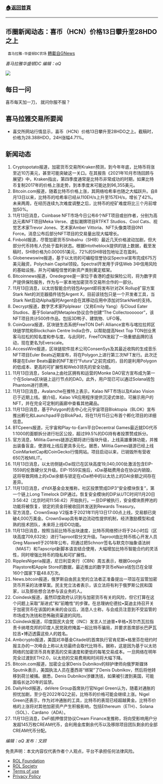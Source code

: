 ###  [:house:返回首頁](https://github.com/ourhimalayas/txt)
---


## 币圈新闻动态：喜币（HCN）价格13日攀升至28HDO之上
` 喜马拉雅-华盛顿DC农场` [轉載自GNews](https://gnews.org/zh-hans/1662683/)

*喜马拉雅华盛顿DC 编辑：aQ*

![](http://himalayawashingtondc.org/wp-content/uploads/2021/07/ScreenShot-2021-07-31-at-16.20.22@2x.png)



## 每日一问





喜币每天加一刀， 就问你服不服？





## 喜马拉雅交易所要闻





- 喜交所网站行情显示，喜币（HCN）价格13日攀升至28HDO之上。截稿时，价格为28.388HDO，24H涨幅4.71%。






## 新闻动态





1. Cryptopotato报道，加密货币交易所Kraken预测，到今年年底，比特币将涨至近10万美元，甚至可能突破这一关口。在其报告《2021年10月市场回顾与展望》中，Kraken指出，第四季度通常是比特币非常成功的时期，如果比特币复制2017年的价格上涨走势，到本季度末可能达到96,355美元。
2. Bitcoin.com报道，随着比特币价格上涨，其网络哈希率也随之大幅跃升。自8月13日以来，比特币的哈希率已经从110EH/s上升至157EH/s，增长了42%。未来两周，在经历连续九次难度调整之后，比特币的挖矿难度将比三个月前增加50%。
3. 11月13日消息，Coinbase NFT市场今日公布6个NFT项目或创作者，分别为高达元素NFT项目Meka Verse、虚拟潮牌项目RTFKT Studios、Cool Cats、视觉艺术家Trevor Jones、艺术家Amber Vittoria、NFT头像类项目0N1 Force。消息公布后部分NFT项目的交易量出现大幅增长。
4. Finbold报道，尽管加密货币ShibaInu（SHIB）最近几天价格波动加剧，但大部分代币持有人仍处于盈利状态。根据Intotheblock提供的链上数据，截至发稿时，SHIB价格为0.000051美元，72%的SHIB钱包地址正在盈利。
5. Globenewswire报道，基于以太坊的可编程信誉协议Spectral宣布完成675万美元融资，Polychain Capital领投。Spectral开发用于评估Web 3中信用风险的基础设施，并为可编程信誉的新资产类别奠定框架。
6. Bitcoinnews报道，Onedegree是一家位于香港的虚拟保险公司，将为数字资产提供保险服务，作为与一家本地加密货币交易所合作的一部分。
7. 11月13日消息，以太坊智能合约钱包Argent即将发布针对ZK Rollup扩容方案Stark Net的浏览器插件钱包Argent X，目前该钱包只是一个开发者工具，当Stark Net启动Alpha版时Argent会在其移动应用中添加对StarkNet的支持。
8. Decrypt报道，数字艺术家Pplpleasr（又称Emily Yang）与Cloud Eater Studios、基于Solana的Metaplex协议合作创建“The Collectoooooor”，该NFT项目共计500件作品，包括3D鸭子、建筑物、UFO等。
9. CoinQuora报道，区块链生态系统FreeTON DeFi Alliance宣布与喀拉拉邦区块链学院和Blockchain Centre India合作，以帮助提高Next Top TON创业黑客马拉松的知名度和参与度。与此同时，FreeTON发起了一场重塑品牌的活动，现在更名为Everscale。
10. AccessWire报道，区块链软件技术公司ConsenSys及其最近收购的生成音乐NFT项目Euler Beats近期宣布，将在Polygon上进行第三次NFT发行。此次迁移是在Euler Beats最新的NFT发行“Futura”之前完成的，目的是利用Polygon的低成本、更高的可扩展性和Web3领先的安全功能。
11. 11月13日消息，Solana上由社区拥有和运营的Monke DAO官方宣布成为第一个在Solana区块链上运行节点的DAO。此外，用户现已可以通过Solana钱包Phantom进行质押。
12. 11月13日消息，Avalanche在推特上表示，Kalao NFT市场以及Kalao Vision已于近期上线。据介绍，Kalao VR应用程序提供沉浸式体验，可展示用户的NFT，并在完全可定制的画廊中查看其他藏品。
13. 11月13日消息，基于Polygon的去中心化元宇宙项目Bloktopia（BLOK）宣布推出孵化和Launchpad平台BlokPad，将在11月15日公布首个孵化项目的详细信息。
14. BTCpeers报道，元宇宙和Play-to-Earn平台Decentral Games最近就DG代币1:1000的面额拆分进行社区公投，超过99.5%的DG持有者投票赞成拆分。
15. 官方消息，Militia.Games链游近期将进行版块升级，上线英雄重铸功能，并推出装备盲盒，使游戏上线后更具多元化。据悉，Militia.Games链游已经上线CoinMarketCap和CoinGecko行情网站。项目启动以来，已销毁所有营收650万枚MILIT。
16. 11月13日消息，以太坊侧链xDai现已在区块高度19,040,000处激活包含EIP-1559的伦敦硬分叉升级。EIP-1559实施后，xDai基础费用会在协议内销毁，这将导致网络上的xDai余额与锁定在xDai桥中的以太坊上的DAI余额之间存在差异。
17. 11月13日消息，dYdX基金会发推称，社区投票赞成DIP3“安全模块恢复”，第一个链上Long Timelock DIP通过。恢复安全模块的DIP从UTC时间11月20日3:56:42（北京时间11:56:42）开始执行。一旦DIP被执行，安全模块质押池的功能将被恢复，锁定的资金将被收回并发送到Rewards Treasury。
18. 官方消息，CrownSwap V2版本于2021年11月13日17:00点上线，交易额已突破4,000万美金。CrownSwap具有单边流动性提供机制，经济激励模型和成熟的技术团队，未来将上线IDO功能。
19. 11月13日消息，按照当前比特币出块速度，比特币网络预计将于24小时后（区块高度709,632处）进行Taproot软分叉升级。Taproot由比特币核心开发人员Greg Maxwell于2018年公布，将通过把Schnorr签名与默克尔抽象语法树（MAST）和Tapscript新脚本语言结合使用，大幅增加比特币智能合约的灵活性，同时增强比特币的隐私和可扩展性。
20. RipplesNigeria报道，尼日利亚央行（CBN）周五表示，根据Google Playstore和Apple Store的数据，最近推出的数字货币eNaira钱包已在全球160个国家下载48.8万次。
21. News.bitcoin报道，俄罗斯自由民主党的立法者正准备提出一项旨在监管加密货币开采的法律草案。民主党立法者表示，该立法将有利于俄罗斯公民和国家，以及那些想合法参与该业务的人。
22. Coindesk报道，虽然印度政府认识到与加密货币有关的风险，但它打算在这个问题上采取”渐进式”和”前瞻性”的步骤。在总理纳伦德拉•莫迪主持召开关于加密货币在该国的未来的会议后，消息人士称，与会成员注意到不受监管的市场成为洗钱和恐怖融资渠道的风险。
23. Coindesk报道，印度国民大会党（INC）发言人兰迪普•辛格•苏尔杰瓦拉指责卡纳塔克邦的印度人民党政府掩盖一起比特币骗局，并要求首席部长巴萨瓦拉吉•博迈透露这些人的姓名。
24. Ambcrypto报道，美国对冲基金Citadel的首席执行官肯尼斯•格里芬在纽约时报主办的一次峰会上称以太坊最终会取代比特币。据称，这是因为基于以太坊网络的加密货币具有更高的交易速度和更低的每笔交易成本。一旦网络在明年完全过渡到ETH2.0，以太坊的交易费用和时间将大幅下降。
25. Bitcoin.com报道，加密企业家Denis Dubnikov的辩护律师向俄罗斯媒体Sputnik表示，美国执法人员在墨西哥“绑架”了Denis Dubnikov，然后将他转移到荷兰被捕。据悉，Denis Dubnikov涉嫌洗钱，如果被引渡到美国，可能面临长达20年的监禁。
26. DailyHodl报道，deVere Group首席执行官Nigel Green认为，随着对通胀的担忧加剧，至少在2022年Q2之前，比特币的价格可能会继续上涨。Nigel Green还表示，作为对冲通胀的工具，比特币的表现已经超越黄金。比特币价格的上涨将对其他加密资产产生积极影响，包括Ethereum（ETH）、Solana（SOL）、Cardano（ADA）。
27. 11月13日消息，DeFi抵押借贷协议Cream Finance发推称，将向受影响用户分发超145万枚CREAM代币，会利用金库剩余代币以及移除项目团队剩余的全部CREAM代币分配。





*编辑：aQ
发布：文顾*


 
 

免责声明：本文内容仅代表作者个人观点，平台不承担任何法律风险。

- [ROL Foundation](https://rolfoundation.org/)
- [ROL Society](https://rolsociety.org/)
- [Terms of use](https://gnews.org/terms-of-use-3/)
- [Privacy Policy](https://gnews.org/privacy-policy/)
